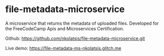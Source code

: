 # file-metadata-microservice

A microservice that returns the metadata of uploaded files. Developed for the FreeCodeCamp Apis and Microservices Certification.

Github: https://github.com/nkolatsis/file-metadata-microservice.git

Live demo: https://file-metadata-ms-nkolatsis.glitch.me